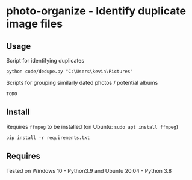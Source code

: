 # photo-organize - Identify duplicate image files

## Usage

Script for identifying duplicates
```
python code/dedupe.py "C:\Users\kevin\Pictures"
```

Scripts for grouping similarly dated photos / potential albums
```
TODO
```

## Install

Requires `ffmpeg` to be installed (on Ubuntu: `sudo apt install ffmpeg`)

```
pip install -r requirements.txt
```

## Requires

Tested on Windows 10 - Python3.9 and Ubuntu 20.04 - Python 3.8
